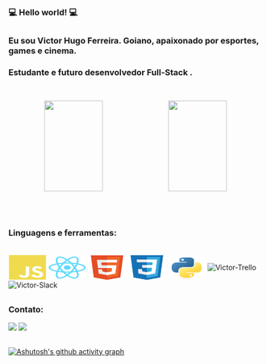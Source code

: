  
##
 ### 💻 Hello world! 💻
##
 
### Eu sou Victor Hugo Ferreira. Goiano, apaixonado por esportes, games e cinema. 
### Estudante e **futuro desenvolvedor Full-Stack** . <br>
##
<br>

<div align="center">
  <img height="180em" width="48%" src="https://github-readme-stats.vercel.app/api?username=victorhugoferreira&show_icons=true&theme=transparent&title_color=4B0082&hide_title=true&hide_border=true&icon_color=4B0082&text_color=000000&include_all_commits=true&count_private=true"/>
    <img height="180em" width="48%" src="https://github-readme-stats.vercel.app/api/top-langs/?username=victorhugoferreira&layout=compact&langs_count=7&theme=transparent&title_color=4B0082&hide_title=true&hide_border=true&icon_color=4B0082&text_color=000000&include_all_commits=true&count_private=true"/>  
</div>

##
<br>

  ### Linguagens e ferramentas:
  
  
 <div style="display: inline_block"><br>
  <img align="center" alt="Victor-Js" height="50" width="75" src="https://raw.githubusercontent.com/devicons/devicon/master/icons/javascript/javascript-plain.svg">
  <img align="center" alt="Victor-React" height="50" width="75" src="https://raw.githubusercontent.com/devicons/devicon/master/icons/react/react-original.svg">
  <img align="center" alt="Victor-HTML" height="50" width="75" src="https://raw.githubusercontent.com/devicons/devicon/master/icons/html5/html5-original.svg">
  <img align="center" alt="Victor-CSS" height="50" width="75" src="https://raw.githubusercontent.com/devicons/devicon/master/icons/css3/css3-original.svg">
  <img align="center" alt="Victor-Python" height="50" width="75" src="https://raw.githubusercontent.com/devicons/devicon/master/icons/python/python-original.svg">
   <img align="center" alt="Victor-Trello" height="50" width="75" src="https://cdn.jsdelivr.net/gh/devicons/devicon/icons/trello/trello-plain.svg" />
    <img align="center" alt="Victor-Slack" height="50" width="75" src="https://cdn.jsdelivr.net/gh/devicons/devicon/icons/slack/slack-original.svg" />
</div>

##

### Contato:

  
  <a href = "https://criarmeulink.com.br/u/1673910638"><img src="https://img.shields.io/badge/-Gmail-%23333?style=for-the-badge&logo=gmail&logoColor=white" target="_blank"></a>
  <a href = "https://www.linkedin.com/in/victorhugoferreiradev"> <img src="https://img.shields.io/badge/-LinkedIn-%230077B5?style=for-the-badge&logo=linkedin&logoColor=white" target="_blank"></a> 

##

[![Ashutosh's github activity graph](https://github-readme-activity-graph.cyclic.app/graph?username=victorhugoferreira&bg_color=ffffff&color=000000&line=4B0082&point=000000&area=false&hide_border=false)](https://github.com/ashutosh00710/github-readme-activity-graph)
##

